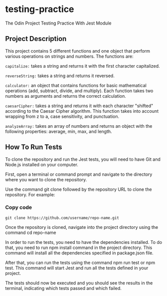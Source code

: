 # testing-practice

The Odin Project Testing Practice With Jest Module

## Project Description

This project contains 5 different functions and one object that perform various operations on strings and numbers. The functions are:

`capitalize:` takes a string and returns it with the first character capitalized.

`reverseString:` takes a string and returns it reversed.

`calculator:` an object that contains functions for basic mathematical operations (add, subtract, divide, and multiply). Each function takes two numbers as arguments and returns the correct calculation.

`caesarCipher:` takes a string and returns it with each character "shifted" according to the Caesar Cipher algorithm. This function takes into account wrapping from z to a, case sensitivity, and punctuation.

`analyzeArray:` takes an array of numbers and returns an object with the following properties: average, min, max, and length.

## How To Run Tests

To clone the repository and run the Jest tests, you will need to have Git and Node.js installed on your computer.

First, open a terminal or command prompt and navigate to the directory where you want to clone the repository.

Use the command git clone followed by the repository URL to clone the repository. For example:

### Copy code

`git clone https://github.com/username/repo-name.git`

Once the repository is cloned, navigate into the project directory using the command cd repo-name

In order to run the tests, you need to have the dependencies installed. To do that, you need to run npm install command in the project directory. This command will install all the dependencies specified in package.json file.

After that, you can run the tests using the command npm run test or npm test. This command will start Jest and run all the tests defined in your project.

The tests should now be executed and you should see the results in the terminal, indicating which tests passed and which failed.
